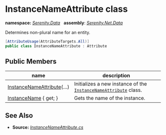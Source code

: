 # InstanceNameAttribute class
**namespace:** *[Serenity.Data](../README.md#serenity.data-namespace)*   **assembly**: *[Serenity.Net.Data](../README.md)*

Determines non-plural name for an entity.

```csharp
[AttributeUsage(AttributeTargets.All)]
public class InstanceNameAttribute : Attribute
```

## Public Members

| name | description |
| --- | --- |
| [InstanceNameAttribute](InstanceNameAttribute/InstanceNameAttribute.md)(…) | Initializes a new instance of the [`InstanceNameAttribute`](InstanceNameAttribute.md) class. |
| [InstanceName](InstanceNameAttribute/InstanceName.md) { get; } | Gets the name of the instance. |

## See Also

* **Source:** *[InstanceNameAttribute.cs](https://github.com/serenity-is/Serenity/blob/master/src/Serenity.Net.Data/Mapping/InstanceNameAttribute.cs)*
